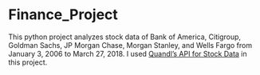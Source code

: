 # Finance_Project

This python project analyzes stock data of Bank of America, Citigroup, Goldman Sachs, JP Morgan Chase, Morgan Stanley, and Wells Fargo from January 3, 2006 to March 27, 2018. I used <a href='https://blog.quandl.com/api-for-stock-data'>Quandl’s API for Stock Data</a> in this project.
